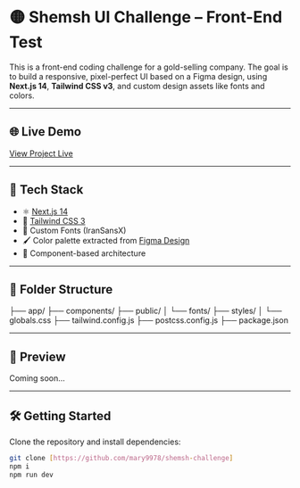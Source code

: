 # 🟡 Shemsh UI Challenge – Front-End Test

This is a front-end coding challenge for a gold-selling company. The goal is to build a responsive, pixel-perfect UI based on a Figma design, using **Next.js 14**, **Tailwind CSS v3**, and custom design assets like fonts and colors.

---
## 🌐 Live Demo

[View Project Live](https://shemsh-challlenge.vercel.app/)

--- 

## 🚀 Tech Stack

- ⚛️ [Next.js 14](https://nextjs.org/)
- 💨 [Tailwind CSS 3](https://tailwindcss.com/)
- 🎨 Custom Fonts (IranSansX)
- 🖌️ Color palette extracted from [Figma Design](https://www.figma.com/design/4WLpksw7ekGeWm5PL34GPA/front-ent-test?node-id=0-1)
- 🧱 Component-based architecture

---

## 📁 Folder Structure

├── app/ ├── components/ ├── public/ │ └── fonts/ ├── styles/ │ └── globals.css ├── tailwind.config.js ├── postcss.config.js ├── package.json

---

## 📸 Preview

Coming soon...

---

## 🛠️ Getting Started

Clone the repository and install dependencies:

```bash
git clone [https://github.com/mary9978/shemsh-challenge]
npm i
npm run dev
